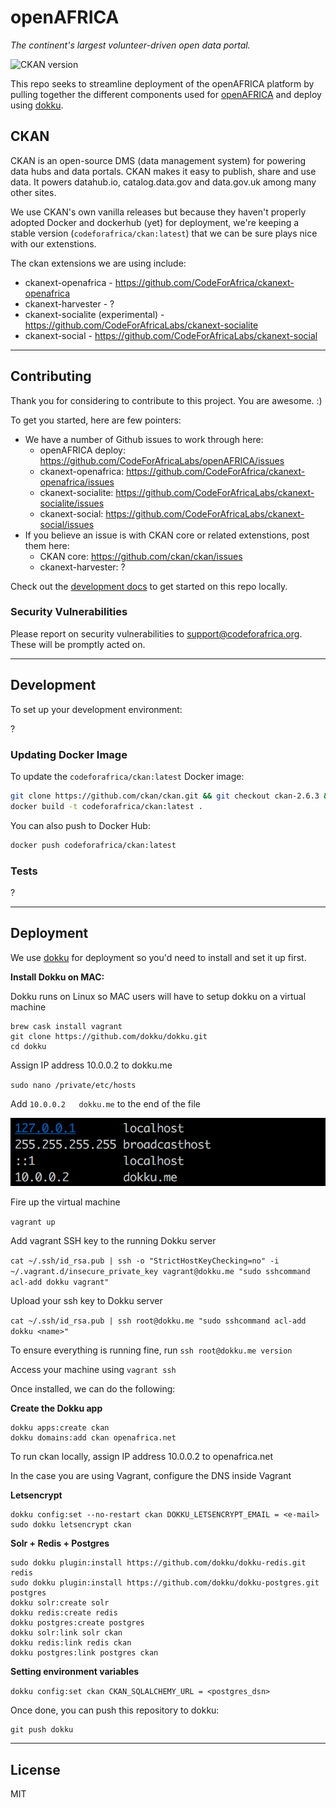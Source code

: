 # openAFRICA
*The continent's largest volunteer-driven open data portal.*

![CKAN version](https://img.shields.io/badge/CKAN-v2.6.3-brightgreen.svg)

This repo seeks to streamline deployment of the openAFRICA platform by pulling together the different components used for [openAFRICA](https://openafrica.net/) and deploy using [dokku](http://dokku.viewdocs.io/dokku/).

## CKAN

CKAN is an open-source DMS (data management system) for powering data hubs and data portals. CKAN makes it easy to publish, share and use data. It powers datahub.io, catalog.data.gov and data.gov.uk among many other sites.

We use CKAN's own vanilla releases but because they haven't properly adopted Docker and dockerhub (yet) for deployment, we're keeping a stable version (`codeforafrica/ckan:latest`) that we can be sure plays nice with our extenstions.

The ckan extensions we are using include:

- ckanext-openafrica - https://github.com/CodeForAfrica/ckanext-openafrica
- ckanext-harvester - ?
- ckanext-socialite (experimental) - https://github.com/CodeForAfricaLabs/ckanext-socialite
- ckanext-social - https://github.com/CodeForAfricaLabs/ckanext-social


---

## Contributing

Thank you for considering to contribute to this project. You are awesome. :)

To get you started, here are few pointers:

- We have a number of Github issues to work through here:
  - openAFRICA deploy: https://github.com/CodeForAfricaLabs/openAFRICA/issues
  - ckanext-openafrica: https://github.com/CodeForAfrica/ckanext-openafrica/issues
  - ckanext-socialite: https://github.com/CodeForAfricaLabs/ckanext-socialite/issues
  - ckanext-social: https://github.com/CodeForAfricaLabs/ckanext-social/issues
- If you believe an issue is with CKAN core or related extenstions, post them here:
  - CKAN core: https://github.com/ckan/ckan/issues
  - ckanext-harvester: ?

Check out the [development docs](#development) to get started on this repo locally.


### Security Vulnerabilities

Please report on security vulnerabilities to support@codeforafrica.org. These will be promptly acted on.

---

## Development

<!-- We should make a docker-compose.yml for this. -->

To set up your development environment:

?


### Updating Docker Image

To update the `codeforafrica/ckan:latest` Docker image:
```sh
git clone https://github.com/ckan/ckan.git && git checkout ckan-2.6.3 && cd ckan
docker build -t codeforafrica/ckan:latest .
```

You can also push to Docker Hub:
```sh
docker push codeforafrica/ckan:latest
```


### Tests

?

---

## Deployment

We use [dokku](http://dokku.viewdocs.io/dokku/) for deployment so you'd need to install and set it up first.

**Install Dokku on MAC:**

Dokku runs on Linux so MAC users will have to setup dokku on a virtual machine

```brew cask install virtualbox
brew cask install vagrant
git clone https://github.com/dokku/dokku.git
cd dokku
```

Assign IP address 10.0.0.2 to dokku.me

`sudo nano /private/etc/hosts`

Add `10.0.0.2   dokku.me` to the end of the file

![Alt text](screenshot.png?raw=true "openAFRICA")

Fire up the virtual machine

`vagrant up`

Add vagrant SSH key to the running Dokku server

`cat ~/.ssh/id_rsa.pub | ssh -o "StrictHostKeyChecking=no" -i ~/.vagrant.d/insecure_private_key vagrant@dokku.me "sudo sshcommand acl-add dokku vagrant"`

Upload your ssh key to Dokku server

`cat ~/.ssh/id_rsa.pub | ssh root@dokku.me "sudo sshcommand acl-add dokku <name>"`

To ensure everything is running fine, run `ssh root@dokku.me version`

Access your machine using `vagrant ssh`


Once installed, we can do the following:

**Create the Dokku app**

```vagrant ssh
dokku apps:create ckan
dokku domains:add ckan openafrica.net
```

To run ckan locally, assign IP address 10.0.0.2 to openafrica.net

In the case you are using Vagrant, configure the DNS inside Vagrant

**Letsencrypt**

```sudo dokku plugin:install https://github.com/dokku/dokku-letsencrypt.git
dokku config:set --no-restart ckan DOKKU_LETSENCRYPT_EMAIL = <e-mail>
sudo dokku letsencrypt ckan
```

**Solr + Redis + Postgres**

```sudo dokku plugin:install https://github.com/dokku/dokku-solr.git solr
sudo dokku plugin:install https://github.com/dokku/dokku-redis.git redis
sudo dokku plugin:install https://github.com/dokku/dokku-postgres.git postgres
dokku solr:create solr
dokku redis:create redis
dokku postgres:create postgres
dokku solr:link solr ckan
dokku redis:link redis ckan
dokku postgres:link postgres ckan
```

**Setting environment variables**

`dokku config:set ckan CKAN_SQLALCHEMY_URL = <postgres_dsn>`

Once done, you can push this repository to dokku:

```git remote add dokku dokku@openafrica.net:ckan
git push dokku
```

---

## License

MIT
